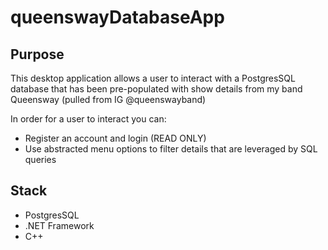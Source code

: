 # queenswayDatabaseApp

## Purpose
This desktop application allows a user to interact with a PostgresSQL database that has been pre-populated with show details from my band Queensway (pulled from IG @queenswayband)

In order for a user to interact you can:
- Register an account and login (READ ONLY)
- Use abstracted menu options to filter details that are leveraged by SQL queries

## Stack
- PostgresSQL
- .NET Framework
- C++
